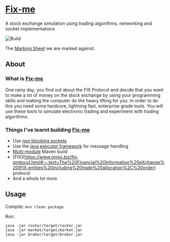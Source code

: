 # [Fix-me](https://github.com/ziadhorat/Fix-me/blob/master/documentation/fixme.en.pdf)

A stock exchange simulation using trading algorithms, networking and socket implementations

![Build](https://github.com/ziadhorat/Fix-me/workflows/Build/badge.svg)

The [Marking Sheet](https://github.com/ziadhorat/Fix-me/blob/master/documentation/fixme.markingsheet.pdf) we are marked against.

## About

### What is [Fix-me](https://github.com/ziadhorat/Fix-me/blob/master/documentation/fixme.en.pdf)

One rainy day, you find out about the FIX Protocol and decide that you want to make a lot of money on the stock exchange by using your programming skills and making the computer do the heavy lifting for you. In order to do this you need some hardcore, lightning fast, enterprise grade tools. You will use these tools to simulate electronic trading and experiment with trading algorithms.

### Things I've learnt building [Fix-me](https://github.com/ziadhorat/Fix-me/blob/master/documentation/fixme.en.pdf)

- Use [non blocking sockets](https://www.developer.com/java/data/what-is-non-blocking-socket-programming-in-java.html#:~:text=Non-blocking%20Sockets%20in%20Java,used%20for%20blocking%20socket%20programming.&text=Non-blocking%20sockets%2C%20on%20the,hand%2C%20are%20non-sequential.)
- Use the [java executor framework](https://stackabuse.com/concurrency-in-java-the-executor-framework/) for message handling
- [Multi-module](https://www.baeldung.com/maven-multi-module) Maven build
- [FIX](https://www.onixs.biz/fix-protocol.html#:~:text=The%20Financial%20Information%20eXchange%20(FIX,entities%20including%20trade%20allocation%2C%20order) protocol
- And a whole lot more

## Usage

Compile: `mvn clean package`

Run: 
```
java -jar router/target/router.jar
java -jar market/target/market.jar
java -jar broker/target/broker.jar
```
